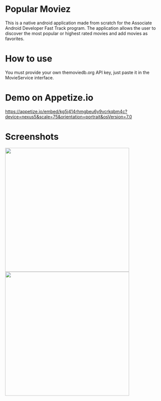 # Popular Moviez 

This is a native android application made from scratch for the Associate Android Developer Fast Track program.
The application allows the user to discover the most popular or highest rated movies and add movies as favorites.

# How to use

You must provide your own themoviedb.org API key, just paste it in the MovieService interface.

# Demo on Appetize.io

https://appetize.io/embed/kg5j414rhmgbeu6y9vcrkqbm4c?device=nexus5&scale=75&orientation=portrait&osVersion=7.0

# Screenshots
<img src="http://i.imgur.com/b8k1yE4.jpg" width="400">
<img src="http://i.imgur.com/EPvzcOP.jpg" width="400">
